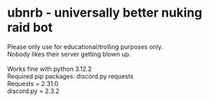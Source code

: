 # ubnrb - universally better nuking raid bot
<p>
  Please only use for educational/trolling purposes only.<br>
  Nobody likes their server getting blown up.
  <br><br>
  Works fine with python 3.12.2<br>
  Required pip packages: discord.py requests<br>
  Requests = 2.31.0
  <br>
  discord.py = 2.3.2
</p>
